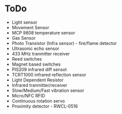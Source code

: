 # ToDo
  - Light sensor
  - Movement Sensor
  - MCP 9808 temperature sensor
  - Gas Sensor
  - Photo Transistor (Infra sensor) - fire/flame detector
  - Ultrasonic echo sensor
  - 433 MHz tranmitter receiver
  - Reed switches
  - Magnet based switches
  - PIS209 infrared diff sensot
  - TCRT1000 infrared reflection sensor
  - Light Dependent Resistor
  - Infrared tranmitter/receiver
  - Slow/Medium/Fast vibration sensor
  - Micro/NFC RFID
  - Continuous rotation servo
  - Proximity detector - RWCL-0516
  
